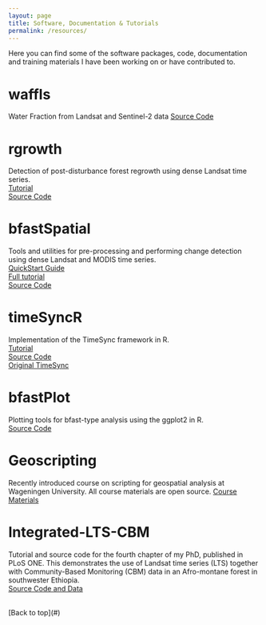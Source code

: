 ```yaml
---
layout: page
title: Software, Documentation & Tutorials
permalink: /resources/
---
```


Here you can find some of the software packages, code, documentation and training materials I have been working on or have contributed to.  

# waffls
Water Fraction from Landsat and Sentinel-2 data
[Source Code](https://github.com/bendv/waffls)

# rgrowth
Detection of post-disturbance forest regrowth using dense Landsat time series.  
[Tutorial](http://bendevries.ca/rgrowth)  
[Source Code](https://github.com/bendv/rgrowth)

# bfastSpatial
Tools and utilities for pre-processing and performing change detection using dense Landsat and MODIS time series.  
[QuickStart Guide](http://loicdtx.github.io/bfastSpatial/quickStart#/)  
[Full tutorial](http://loicdtx.github.io/bfastSpatial/)  
[Source Code](https://github.com/loicdtx/bfastSpatial)

# timeSyncR
Implementation of the TimeSync framework in R.  
[Tutorial](http://bendevries.ca/timeSyncR)  
[Source Code](https://github.com/bendv/timeSyncR)  
[Original TimeSync](http://timesync.forestry.oregonstate.edu/)

# bfastPlot
Plotting tools for bfast-type analysis using the ggplot2 in R.  
[Source Code](https://github.com/bendv/bfastPlot)

# Geoscripting
Recently introduced course on scripting for geospatial analysis at Wageningen University. All course materials are open source.
[Course Materials](https://geoscripting-wur.github.io/)  

# Integrated-LTS-CBM
Tutorial and source code for the fourth chapter of my PhD, published in PLoS ONE. This demonstrates the use of Landsat time series (LTS) together with Community-Based Monitoring (CBM) data in an Afro-montane forest in southwester Ethiopia.  
[Source Code and Data](https://github.com/bendv/integrated-lts-cbm)

<br>
[Back to top](#)
